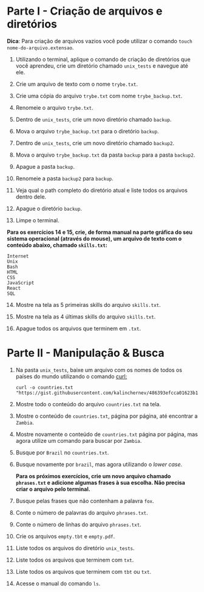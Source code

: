 # Parte I - Criação de arquivos e diretórios

**Dica**: Para criação de arquivos vazios você pode utilizar o comando `touch nome-do-arquivo.extensao`.

1.  Utilizando o terminal, aplique o comando de criação de diretórios que você aprendeu, crie um diretório chamado `unix_tests` e navegue até ele.
    
2.  Crie um arquivo de texto com o nome `trybe.txt`.
    
3.  Crie uma cópia do arquivo `trybe.txt` com nome `trybe_backup.txt`.
    
4.  Renomeie o arquivo `trybe.txt`.
    
5.  Dentro de `unix_tests`, crie um novo diretório chamado `backup`.
    
6.  Mova o arquivo `trybe_backup.txt` para o diretório `backup`.
    
7.  Dentro de `unix_tests`, crie um novo diretório chamado `backup2`.
    
8.  Mova o arquivo `trybe_backup.txt` da pasta `backup` para a pasta `backup2`.
    
9.  Apague a pasta `backup`.
    
10.  Renomeie a pasta `backup2` para `backup`.
    
11.  Veja qual o path completo do diretório atual e liste todos os arquivos dentro dele.
    
12.  Apague o diretório `backup`.
    
13.  Limpe o terminal.
    

**Para os exercícios 14 e 15, crie, de forma manual na parte gráfica do seu sistema operacional (através do mouse), um arquivo de texto com o conteúdo abaixo, chamado `skills.txt`:**

    Internet
    Unix
    Bash
    HTML
    CSS
    JavaScript
    React
    SQL

14.  Mostre na tela as 5 primeiras skills do arquivo `skills.txt`.
    
15.  Mostre na tela as 4 últimas skills do arquivo `skills.txt`.
    
16.  Apague todos os arquivos que terminem em `.txt`.

# Parte II - Manipulação & Busca

1.  Na pasta `unix_tests`, baixe um arquivo com os nomes de todos os países do mundo utilizando o comando [curl:](https://linux.die.net/man/1/curl)

        curl -o countries.txt "https://gist.githubusercontent.com/kalinchernev/486393efcca01623b18d/raw/daa24c9fea66afb7d68f8d69f0c4b8eeb9406e83/countries"

2.  Mostre todo o conteúdo do arquivo `countries.txt` na tela.
    
3.  Mostre o conteúdo de `countries.txt`, página por página, até encontrar a `Zambia`.
    
4.  Mostre novamente o conteúdo de `countries.txt` página por página, mas agora utilize um comando para buscar por `Zambia`.
    
5.  Busque por `Brazil` no `countries.txt`.
    
6.  Busque novamente por `brazil`, mas agora utilizando o _lower case_.
    
    **Para os próximos exercícios, crie um novo arquivo chamado `phrases.txt` e adicione algumas frases à sua escolha. Não precisa criar o arquivo pelo terminal.**
    
7.  Busque pelas frases que não contenham a palavra `fox`.
    
8.  Conte o número de palavras do arquivo `phrases.txt`.
    
9.  Conte o número de linhas do arquivo `phrases.txt`.
    
10.  Crie os arquivos `empty.tbt` e `empty.pdf`.
    
11.  Liste todos os arquivos do diretório `unix_tests`.
    
12.  Liste todos os arquivos que terminem com `txt`.
    
13.  Liste todos os arquivos que terminem com `tbt` ou `txt`.
    
14.  Acesse o manual do comando `ls`.